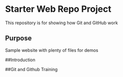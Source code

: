 # Starter Web Repo Project

This repository is for showing how Git and GitHub work

## Purpose

Sample website with plenty of files for demos

##Introduction


##Git and Github Training